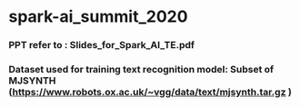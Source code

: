 # spark-ai_summit_2020


### PPT refer to : Slides_for_Spark_AI_TE.pdf
### Dataset used for training text recognition model: Subset of MJSYNTH (https://www.robots.ox.ac.uk/~vgg/data/text/mjsynth.tar.gz )



